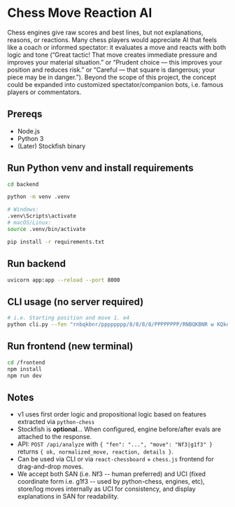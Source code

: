 # Chess Move Reaction AI
Chess engines give raw scores and best lines, but not explanations, reasons, or reactions. Many chess players would appreciate AI that feels like a coach or informed spectator: it evaluates a move and reacts with both logic and tone (“Great tactic! That move creates immediate pressure and improves your material situation.” or “Prudent choice — this improves your position and reduces risk.” or “Careful — that square is dangerous; your piece may be in danger.”). Beyond the scope of this project, the concept could be expanded into customized spectator/companion bots, i.e. famous players or commentators.

## Prereqs
- Node.js
- Python 3
- (Later) Stockfish binary

## Run Python venv and install requirements
```bash
cd backend

python -m venv .venv

# Windows:
.venv\Scripts\activate
# macOS/Linux:
source .venv/bin/activate

pip install -r requirements.txt
```

## Run backend
```bash
uvicorn app:app --reload --port 8000
```

## CLI usage (no server required)
```bash
# i.e. Starting position and move 1. e4
python cli.py --fen "rnbqkbnr/pppppppp/8/8/8/8/PPPPPPPP/RNBQKBNR w KQkq - 0 1" --move "e4"
```

## Run frontend (new terminal)
```bash
cd /frontend
npm install
npm run dev
```

## Notes
- v1 uses first order logic and propositional logic based on features extracted via `python-chess`
- Stockfish is **optional**... When configured, engine before/after evals are attached to the response.
- API: `POST /api/analyze` with `{ "fen": "...", "move": "Nf3|g1f3" }` returns `{ ok, normalized_move, reaction, details }`.
- Can be used via CLI or via `react-chessboard` + `chess.js` frontend for drag-and-drop moves.
- We accept both SAN (i.e. Nf3 -- human preferred) and UCI (fixed coordinate form i.e. g1f3 -- used by python-chess, engines, etc), store/log moves internally as UCI for consistency, and display explanations in SAN for readability.